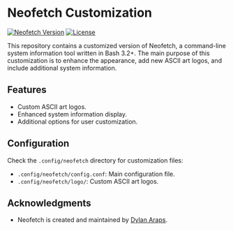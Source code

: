 # Neofetch Customization

[![Neofetch Version](https://img.shields.io/badge/neofetch-v7.0.0-blue.svg)](https://github.com/dylanaraps/neofetch)
[![License](https://img.shields.io/badge/license-MIT-green.svg)](LICENSE)

This repository contains a customized version of Neofetch, a command-line system information tool written in Bash 3.2+. The main purpose of this customization is to enhance the appearance, add new ASCII art logos, and include additional system information.

## Features

- Custom ASCII art logos.
- Enhanced system information display.
- Additional options for user customization.

## Configuration

Check the `.config/neofetch` directory for customization files:

- `.config/neofetch/config.conf`: Main configuration file.
- `.config/neofetch/logo/`: Custom ASCII art logos.


## Acknowledgments

- Neofetch is created and maintained by [Dylan Araps](https://github.com/dylanaraps/neofetch).

